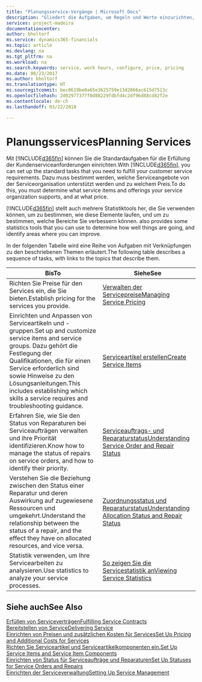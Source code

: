```yaml
---
title: "Planungsservice-Vorgänge | Microsoft Docs"
description: "Gliedert die Aufgaben, um Regeln und Werte einzurichten, um Ihre Servicerichtlinien und Arbeitsgänge zu definieren."
services: project-madeira
documentationcenter: 
author: bholtorf
ms.service: dynamics365-financials
ms.topic: article
ms.devlang: na
ms.tgt_pltfrm: na
ms.workload: na
ms.search.keywords: service, work hours, configure, price, pricing
ms.date: 08/23/2017
ms.author: bholtorf
ms.translationtype: HT
ms.sourcegitcommit: bec0619be0a65e3625759e13d2866ac615d7513c
ms.openlocfilehash: 2d02977377f0d88229fdbfd4c2df96d88cd82f2e
ms.contentlocale: de-ch
ms.lasthandoff: 03/22/2018

---
```

# <a name="planning-services"></a><span data-ttu-id="f5d45-103">Planungsservices</span><span class="sxs-lookup"><span data-stu-id="f5d45-103">Planning Services</span></span>
<span data-ttu-id="f5d45-104">Mit [!INCLUDE[d365fin](includes/d365fin_md.md)] können Sie die Standardaufgaben für die Erfüllung der Kundenserviceanforderungen einrichten.</span><span class="sxs-lookup"><span data-stu-id="f5d45-104">With [!INCLUDE[d365fin](includes/d365fin_md.md)], you can set up the standard tasks that you need to fulfill your customer service requirements.</span></span> <span data-ttu-id="f5d45-105">Dazu muss bestimmt werden, welche Serviceangebote von der Serviceorganisation unterstützt werden und zu welchem Preis.</span><span class="sxs-lookup"><span data-stu-id="f5d45-105">To do this, you must determine what service items and offerings your service organization supports, and at what price.</span></span>   

[!INCLUDE[d365fin](includes/d365fin_md.md)]<span data-ttu-id="f5d45-106"> stellt auch mehrere Statistiktools her, die Sie verwenden können, um zu bestimmen, wie diese Elemente laufen, und um zu bestimmen, welche Bereiche Sie verbessern können.</span><span class="sxs-lookup"><span data-stu-id="f5d45-106"> also provides some statistics tools that you can use to determine how well things are going, and identify areas where you can improve.</span></span>
  
<span data-ttu-id="f5d45-107">In der folgenden Tabelle wird eine Reihe von Aufgaben mit Verknüpfungen zu den beschriebenen Themen erläutert.</span><span class="sxs-lookup"><span data-stu-id="f5d45-107">The following table describes a sequence of tasks, with links to the topics that describe them.</span></span>   
  
|<span data-ttu-id="f5d45-108">**Bis**</span><span class="sxs-lookup"><span data-stu-id="f5d45-108">**To**</span></span>|<span data-ttu-id="f5d45-109">**Siehe**</span><span class="sxs-lookup"><span data-stu-id="f5d45-109">**See**</span></span>|  
|------------|-------------|  
|<span data-ttu-id="f5d45-110">Richten Sie Preise für den Services ein, die Sie bieten.</span><span class="sxs-lookup"><span data-stu-id="f5d45-110">Establish pricing for the services you provide.</span></span>|[<span data-ttu-id="f5d45-111">Verwalten der Servicepreise</span><span class="sxs-lookup"><span data-stu-id="f5d45-111">Managing Service Pricing</span></span>](service-service-price-management.md)|
|<span data-ttu-id="f5d45-112">Einrichten und Anpassen von Serviceartikeln und -gruppen.</span><span class="sxs-lookup"><span data-stu-id="f5d45-112">Set up and customize service items and service groups.</span></span> <span data-ttu-id="f5d45-113">Dazu gehört die Festlegung der Qualifikationen, die für einen Service erforderlich sind sowie Hinweise zu den Lösungsanleitungen.</span><span class="sxs-lookup"><span data-stu-id="f5d45-113">This includes establishing which skills a service requires and troubleshooting guidance.</span></span>| [<span data-ttu-id="f5d45-114">Serviceartikel erstellen</span><span class="sxs-lookup"><span data-stu-id="f5d45-114">Create Service Items</span></span>](service-how-to-create-service-items.md)|  
|<span data-ttu-id="f5d45-115">Erfahren Sie, wie Sie den Status von Reparaturen bei Serviceaufträgen verwalten und ihre Priorität identifizieren.</span><span class="sxs-lookup"><span data-stu-id="f5d45-115">Know how to manage the status of repairs on service orders, and how to identify their priority.</span></span>|[<span data-ttu-id="f5d45-116">Serviceauftrags- und Reparaturstatus</span><span class="sxs-lookup"><span data-stu-id="f5d45-116">Understanding Service Order and Repair Status</span></span>](service-service-order-status-and-repair-status.md)|  
|<span data-ttu-id="f5d45-117">Verstehen Sie die Beziehung zwischen den Status einer Reparatur und deren Auswirkung auf zugewiesene Ressourcen und umgekehrt.</span><span class="sxs-lookup"><span data-stu-id="f5d45-117">Understand the relationship between the status of a repair, and the effect they have on allocated resources, and vice versa.</span></span>|[<span data-ttu-id="f5d45-118">Zuordnungsstatus und Reparaturstatus</span><span class="sxs-lookup"><span data-stu-id="f5d45-118">Understanding Allocation Status and Repair Status</span></span>](service-allocation-status-and-repair-status.md)|  
|<span data-ttu-id="f5d45-119">Statistik verwenden, um Ihre Servicearbeiten zu analysieren.</span><span class="sxs-lookup"><span data-stu-id="f5d45-119">Use statistics to analyze your service processes.</span></span> | [<span data-ttu-id="f5d45-120">So zeigen Sie die Servicestatistik an</span><span class="sxs-lookup"><span data-stu-id="f5d45-120">Viewing Service Statistics</span></span>](service-service-statistics.md) |

## <a name="see-also"></a><span data-ttu-id="f5d45-121">Siehe auch</span><span class="sxs-lookup"><span data-stu-id="f5d45-121">See Also</span></span>
[<span data-ttu-id="f5d45-122">Erfüllen von Serviceverträgen</span><span class="sxs-lookup"><span data-stu-id="f5d45-122">Fulfilling Service Contracts</span></span>](service-fulfill-service-contracts.md)  
[<span data-ttu-id="f5d45-123">Bereitstellen von Service</span><span class="sxs-lookup"><span data-stu-id="f5d45-123">Delivering Service</span></span>](service-deliver-service.md)  
[<span data-ttu-id="f5d45-124">Einrichten von Preisen und zusätzlichen Kosten für Services</span><span class="sxs-lookup"><span data-stu-id="f5d45-124">Set Up Pricing and Additional Costs for Services</span></span>](service-how-setup-service-costs-pricing.md)  
[<span data-ttu-id="f5d45-125">Richten Sie Serviceartikel und Serviceartikelkomponenten ein.</span><span class="sxs-lookup"><span data-stu-id="f5d45-125">Set Up Service Items and Service Item Components</span></span>](service-how-setup-service-items.md)  
[<span data-ttu-id="f5d45-126">Einrichten von Status für Serviceaufträge und Reparaturen</span><span class="sxs-lookup"><span data-stu-id="f5d45-126">Set Up Statuses for Service Orders and Repairs</span></span>](service-order-repair-status.md)  
[<span data-ttu-id="f5d45-127">Einrichten der Serviceverwaltung</span><span class="sxs-lookup"><span data-stu-id="f5d45-127">Setting Up Service Management</span></span>](service-setup-service.md)  

